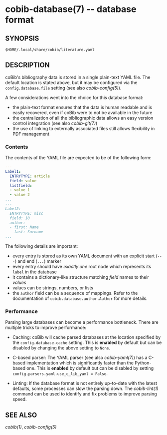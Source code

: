 cobib-database(7) -- database format
====================================

## SYNOPSIS

`$HOME/.local/share/cobib/literature.yaml`

## DESCRIPTION

coBib's bibliography data is stored in a single plain-text YAML file.
The default location is stated above, but it may be configured via the `config.database.file` setting (see also *cobib-config(5)*).

A few considerations went into the choice for this database format:

  * the plain-text format ensures that the data is human readable and is easily recovered, even if coBib were to not be available in the future
  * the centralization of all the bibliographic data allows an easy version control integration (see also *cobib-git(7)*)
  * the use of linking to externally associated files still allows flexibility in PDF management

### Contents

The contents of the YAML file are expected to be of the following form:
```yaml
---
Label1:
  ENTRYTYPE: article
  field: value
  listfield:
  - value 1
  - value 2
...
---
Label2:
  ENTRYTYPE: misc
  field: 10
  author:
  - first: Name
    last: Surname
...
```

The following details are important:

  * every entry is stored as its own YAML document with an explicit start (`---`) and end (`...`) marker
  * every entry should have _exactly one_ root node which represents its `label` in the database
  * it contains a dictionary-like structure matching _field_ names to their _values_
  * values can be strings, numbers, or lists
  * the `author` field can be a sequence of mappings.
    Refer to the documentation of `cobib.database.author.Author` for more details.

### Performance

Parsing large databases can become a performance bottleneck.
There are multiple tricks to improve performance:

  * Caching:
    coBib will cache parsed databases at the location specified by the `config.database.cache` setting.
    This is **enabled** by default but can be disabled by changing the above setting to `None`.

  * C-based parser:
    The YAML parser (see also *cobib-yaml(7)*) has a C-based implementation which is significantly faster than the Python-based one.
    This is **enabled** by default but can be disabled by setting `config.parsers.yaml.use_c_lib_yaml = False`.

  * Linting:
    If the database format is not entirely up-to-date with the latest defaults, some processes can slow the parsing down.
    The *cobib-lint(1)* command can be used to identify and fix problems to improve parsing speed.

## SEE ALSO

*cobib(1)*, *cobib-config(5)*

[//]: # ( vim: set ft=markdown tw=0: )
